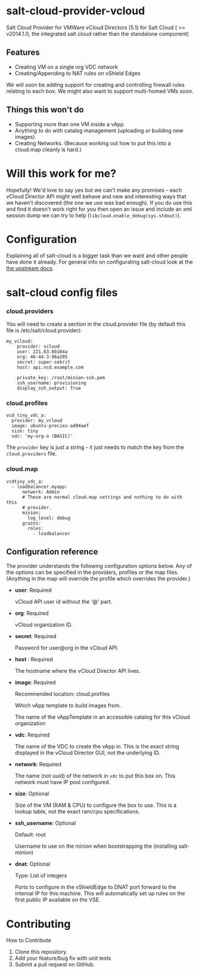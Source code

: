 salt-cloud-provider-vcloud
==========================

Salt Cloud Provider for VMWare vCloud Directors (5.1) for Salt Cloud ( >=
v2014.1.0, the integrated salt cloud rather than the standalone component)

Features
--------

- Creating VM on a single org VDC network
- Creating/Appending to NAT rules on vShield Edges

We will soon be adding support for creating and controlling firewall rules
relating to each box. We might also want to support multi-homed VMs soon.

Things this won't do
--------------------

- Supporting more than one VM inside a vApp
- Anything to do with catalog management (uploading or building new images)
- Creating Networks. (Because working out how to put this into a cloud.map
  cleanly is hard.)

Will this work for me?
======================

Hopefully! We'd love to say yes but we can't make any promises - each vCloud
Director API might well behave and new and interesting ways that we haven't
discovered (the one we use was bad enough).  If you do use this and find it
doesn't work right for you then open an issue and include an xml session dump
we can try to help (`libcloud.enable_debug(sys.stdout)`).

Configuration
============

Explaining all of salt-cloud is a bigger task than we want and other people
have done it already.  For general info on configurating salt-cloud look at the
[the upstream docs](http://docs.saltstack.com/topics/cloud/index.html).

# salt-cloud config files

### cloud.providers

You will need to create a section in the cloud.provider file (by default this
file is /etc/salt/cloud.provider):

```
my_vcloud:
    provider: vcloud
    user: 221.63.6b164a
    org: 46-44-3-96a205
    secret: super-sekrit
    host: api.vcd.example.com

    private_key: /root/minion-ssh.pem
    ssh_username: provisioning
    display_ssh_output: True

```

### cloud.profiles

```
vcd_tiny_vdc_a:
  provider: my_vcloud
  image: ubuntu-precies-ad04aef
  size: tiny
  vdc: 'my-org-a (BASIC)'
```

The `provider` key is just a string - it just needs to match the key from the
`cloud.providers` file.

### cloud.map

```
vcdtiny_vdc_a:
  - loadbalancer.myapp:
      network: Admin
      # These are normal cloud.map settings and nothing to do with this
      # provider.
      minion:
        log_level: debug
      grains:
        roles:
          - loadbalancer
```

## Configuration reference

The provider understands the following configuration options below. Any of the
options can be specified in the providers, profiles or the map files. (Anything
in the map will override the profile which overrides the provider.)

- **user**: Required

  vCloud API user id without the '@<org-id>' part.

- **org**: Required

  vCloud organization ID.

- **secret**: Required

  Password for user@org in the vCloud API.

- **host** : Required

  The hostname where the vCloud Director API lives.

- **image**: Required

  Recommended location: cloud.profiles

  Which vApp template to build images from.

  The name of the vAppTemplate in an accessible catalog for this vCloud
  organization

- **vdc**: Required

  The name of the VDC to create the vApp in. This is the exact string displayed
  in the vCloud Director GUI, not the underlying ID.

- **network**: Required

  The name (not uuid) of the network in `vdc` to put this box on. This network
  must have IP pool configured.

- **size**: Optional

  Size of the VM (RAM & CPU) to configure the box to use. This is a lookup
  table, not the exact ram/cpu specifications.

- **ssh_username**: Optional

  Default: root

  Username to use on the minion when bootstrapping the (installing salt-minion)

- **dnat**: Optional

  Type: List of integers

  Ports to configure in the vShieldEdge to DNAT port forward to the internal IP
  for this machine. This will automatically set up rules on the first public IP
  available on the VSE.



Contributing
============

How to Contribute

1. Clone this repository.
2. Add your feature/bug fix with unit tests
3. Submit a pull request on GitHub.

